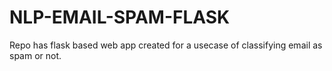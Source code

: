 # NLP-EMAIL-SPAM-FLASK

Repo has flask based web app created for a usecase of classifying email as spam or not.
